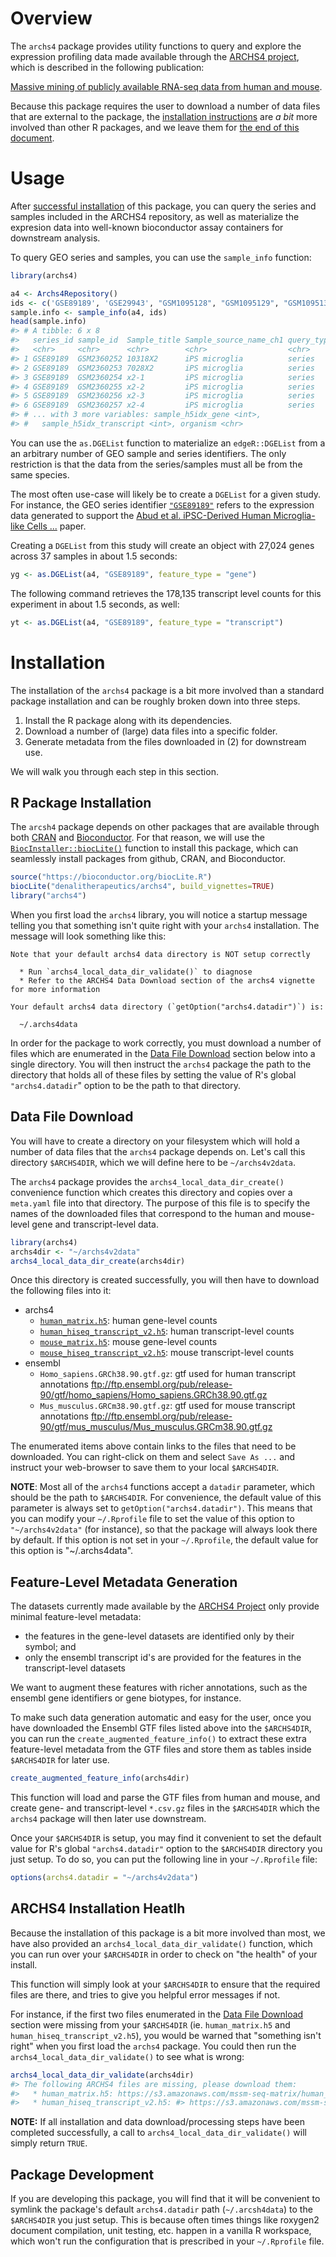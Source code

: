 
<!-- README.md is generated from README.Rmd. Please edit that file -->
Overview
========

The `archs4` package provides utility functions to query and explore the expression profiling data made available through the [ARCHS4 project](https://amp.pharm.mssm.edu/archs4/), which is described in the following publication:

[Massive mining of publicly available RNA-seq data from human and mouse](https://www.nature.com/articles/s41467-018-03751-6).

Because this package requires the user to download a number of data files that are external to the package, the [installation instructions](#installation) are *a bit* more involved than other R packages, and we leave them for [the end of this document](#installation).

Usage
=====

After [successful installation](#installation) of this package, you can query the series and samples included in the ARCHS4 repository, as well as materialize the expresion data into well-known bioconductor assay containers for downstream analysis.

To query GEO series and samples, you can use the `sample_info` function:

``` r
library(archs4)

a4 <- Archs4Repository()
ids <- c('GSE89189', 'GSE29943', "GSM1095128", "GSM1095129", "GSM1095130")
sample.info <- sample_info(a4, ids)
head(sample.info)
#> # A tibble: 6 x 8
#>   series_id sample_id  Sample_title Sample_source_name_ch1 query_type
#>   <chr>     <chr>      <chr>        <chr>                  <chr>     
#> 1 GSE89189  GSM2360252 10318X2      iPS microglia          series    
#> 2 GSE89189  GSM2360253 7028X2       iPS microglia          series    
#> 3 GSE89189  GSM2360254 x2-1         iPS microglia          series    
#> 4 GSE89189  GSM2360255 x2-2         iPS microglia          series    
#> 5 GSE89189  GSM2360256 x2-3         iPS microglia          series    
#> 6 GSE89189  GSM2360257 x2-4         iPS microglia          series    
#> # ... with 3 more variables: sample_h5idx_gene <int>,
#> #   sample_h5idx_transcript <int>, organism <chr>
```

You can use the `as.DGEList` function to materialize an `edgeR::DGEList` from a an arbitrary number of GEO sample and series identifiers. The only restriction is that the data from the series/samples must all be from the same species.

The most often use-case will likely be to create a `DGEList` for a given study. For instance, the GEO series identifier [`"GSE89189"`](https://www.ncbi.nlm.nih.gov/geo/query/acc.cgi?acc=GSE89189) refers to the expression data generated to support the [Abud et al. iPSC-Derived Human Microglia-like Cells ...](https://www.ncbi.nlm.nih.gov/pubmed/28426964) paper.

Creating a `DGEList` from this study will create an object with 27,024 genes across 37 samples in about 1.5 seconds:

``` r
yg <- as.DGEList(a4, "GSE89189", feature_type = "gene")
```

The following command retrieves the 178,135 transcript level counts for this experiment in about 1.5 seconds, as well:

``` r
yt <- as.DGEList(a4, "GSE89189", feature_type = "transcript")
```

Installation
============

The installation of the `archs4` package is a bit more involved than a standard package installation and can be roughly broken down into three steps.

1.  Install the R package along with its dependencies.
2.  Download a number of (large) data files into a specific folder.
3.  Generate metadata from the files downloaded in (2) for downstream use.

We will walk you through each step in this section.

R Package Installation
----------------------

The `arcsh4` package depends on other packages that are available through both [CRAN](https://cran.r-project.org/) and [Bioconductor](http://bioconductor.org/). For that reason, we will use the [`BiocInstaller::biocLite()`](https://www.bioconductor.org/install/#why-biocLite) function to install this package, which can seamlessly install packages from github, CRAN, and Bioconductor.

``` r
source("https://bioconductor.org/biocLite.R")
biocLite("denalitherapeutics/archs4", build_vignettes=TRUE)
library("archs4")
```

When you first load the `archs4` library, you will notice a startup message telling you that something isn't quite right with your `archs4` installation. The message will look something like this:

    Note that your default archs4 data directory is NOT setup correctly

      * Run `archs4_local_data_dir_validate()` to diagnose
      * Refer to the ARCHS4 Data Download section of the archs4 vignette for more information

    Your default archs4 data directory (`getOption("archs4.datadir")`) is:

      ~/.archs4data

In order for the package to work correctly, you must download a number of files which are enumerated in the [Data File Download](#data-file-download) section below into a single directory. You will then instruct the `archs4` package the path to the directory that holds all of these files by setting the value of R's global `"archs4.datadir`" option to be the path to that directory.

Data File Download
------------------

You will have to create a directory on your filesystem which will hold a number of data files that the `archs4` package depends on. Let's call this directory `$ARCHS4DIR`, which we will define here to be `~/archs4v2data`.

The `archs4` package provides the `archs4_local_data_dir_create()` convenience function which creates this directory and copies over a `meta.yaml` file into that directory. The purpose of this file is to specify the names of the downloaded files that correspond to the human and mouse-level gene and transcript-level data.

``` r
library(archs4)
archs4dir <- "~/archs4v2data"
archs4_local_data_dir_create(archs4dir)
```

Once this directory is created successfully, you will then have to download the following files into it:

-   archs4
    -   [`human_matrix.h5`](https://s3.amazonaws.com/mssm-seq-matrix/human_matrix.h5): human gene-level counts
    -   [`human_hiseq_transcript_v2.h5`](https://s3.amazonaws.com/mssm-seq-matrix/human_hiseq_transcript_v2.h5): human transcript-level counts
    -   [`mouse_matrix.h5`](https://s3.amazonaws.com/mssm-seq-matrix/mouse_matrix.h5): mouse gene-level counts
    -   [`mouse_hiseq_transcript_v2.h5`](https://s3.amazonaws.com/mssm-seq-matrix/mouse_hiseq_transcript_v2.h5): mouse transcript-level counts
-   ensembl
    -   `Homo_sapiens.GRCh38.90.gtf.gz`: gtf used for human transcript annotations <ftp://ftp.ensembl.org/pub/release-90/gtf/homo_sapiens/Homo_sapiens.GRCh38.90.gtf.gz>
    -   `Mus_musculus.GRCm38.90.gtf.gz`: gtf used for mouse transcript annotations <ftp://ftp.ensembl.org/pub/release-90/gtf/mus_musculus/Mus_musculus.GRCm38.90.gtf.gz>

The enumerated items above contain links to the files that need to be downloaded. You can right-click on them and select `Save As ...` and instruct your web-browser to save them to your local `$ARCHS4DIR`.

**NOTE**: Most all of the `archs4` functions accept a `datadir` parameter, which should be the path to `$ARCHS4DIR`. For convenience, the default value of this parameter is always set to `getOption("archs4.datadir")`. This means that you can modify your `~/.Rprofile` file to set the value of this option to `"~/archs4v2data"` (for instance), so that the package will always look there by default. If this option is not set in your `~/.Rprofile`, the default value for this option is "~/.archs4data".

Feature-Level Metadata Generation
---------------------------------

The datasets currently made available by the [ARCHS4 Project](https://amp.pharm.mssm.edu/archs4/) only provide minimal feature-level metadata:

-   the features in the gene-level datasets are identified only by their symbol; and
-   only the ensembl transcript id's are provided for the features in the transcript-level datasets

We want to augment these features with richer annotations, such as the ensembl gene identifiers or gene biotypes, for instance.

To make such data generation automatic and easy for the user, once you have downloaded the Ensembl GTF files listed above into the `$ARCHS4DIR`, you can run the `create_augmented_feature_info()` to extract these extra feature-level metadata from the GTF files and store them as tables inside `$ARCHS4DIR` for later use.

``` r
create_augmented_feature_info(archs4dir)
```

This function will load and parse the GTF files from human and mouse, and create gene- and transcript-level `*.csv.gz` files in the `$ARCHS4DIR` which the `archs4` package will then later use downstream.

Once your `$ARCHS4DIR` is setup, you may find it convenient to set the default value for R's global `"archs4.datadir"` option to the `$ARCHS4DIR` directory you just setup. To do so, you can put the following line in your `~/.Rprofile` file:

``` r
options(archs4.datadir = "~/archs4v2data")
```

ARCHS4 Installation Heatlh
--------------------------

Because the installation of this package is a bit more involved than most, we have also provided an `archs4_local_data_dir_validate()` function, which you can run over your `$ARCHS4DIR` in order to check on "the health" of your install.

This function will simply look at your `$ARCHS4DIR` to ensure that the required files are there, and tries to give you helpful error messages if not.

For instance, if the first two files enumerated in the [Data File Download](#data-file-download) section were missing from your `$ARCHS4DIR` (ie. `human_matrix.h5` and `human_hiseq_transcript_v2.h5`), you would be warned that "something isn't right" when you first load the `archs4` package. You could then run the `archs4_local_data_dir_validate()` to see what is wrong:

``` r
archs4_local_data_dir_validate(archs4dir)
#> The following ARCHS4 files are missing, please download them:
#>   * human_matrix.h5: https://s3.amazonaws.com/mssm-seq-matrix/human_matrix.h5
#>   * human_hiseq_transcript_v2.h5: #> https://s3.amazonaws.com/mssm-seq-matrix/human_hiseq_transcript_v2.h5
```

**NOTE:** If all installation and data download/processing steps have been completed successfully, a call to `archs4_local_data_dir_validate()` will simply return `TRUE`.

Package Development
-------------------

If you are developing this package, you will find that it will be convenient to symlink the package's default `archs4.datadir` path (`~/.arcsh4data`) to the `$ARCHS4DIR` you just setup. This is because often times things like roxygen2 document compilation, unit testing, etc. happen in a vanilla R workspace, which won't run the configuration that is prescribed in your `~/.Rprofile` file.
